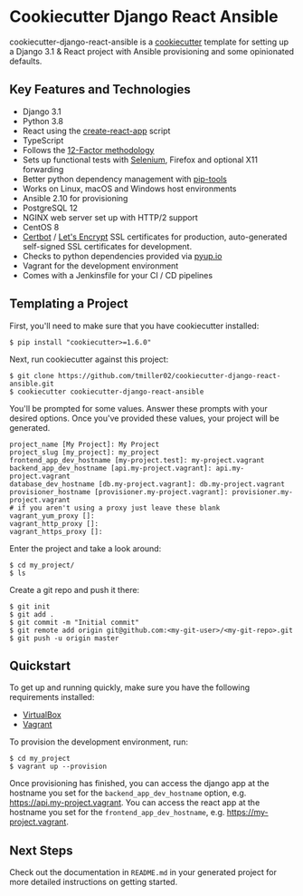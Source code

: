 # Cookiecutter Django React Ansible

cookiecutter-django-react-ansible is a 
[cookiecutter](https://github.com/pydanny/cookiecutter) template for setting up
a Django 3.1 & React project with Ansible provisioning and some opinionated defaults.

## Key Features and Technologies
* Django 3.1
* Python 3.8
* React using the [create-react-app](https://github.com/facebook/create-react-app) script
* TypeScript
* Follows the [12-Factor methodology](https://12factor.net/)
* Sets up functional tests with [Selenium](https://selenium-python.readthedocs.io/),
  Firefox and optional X11 forwarding
* Better python dependency management with [pip-tools](https://github.com/jazzband/pip-tools)
* Works on Linux, macOS and Windows host environments
* Ansible 2.10 for provisioning
* PostgreSQL 12
* NGINX web server set up with HTTP/2 support
* CentOS 8
* [Certbot](https://certbot.eff.org/about/) / [Let's Encrypt](https://letsencrypt.org/)
  SSL certificates for production, auto-generated self-signed SSL certificates for development.
* Checks to python dependencies provided via [pyup.io](https://pyup.io/)
* Vagrant for the development environment
* Comes with a Jenkinsfile for your CI / CD pipelines

## Templating a Project

First, you'll need to make sure that you have cookiecutter installed:

```
$ pip install "cookiecutter>=1.6.0"
```

Next, run cookiecutter against this project:

```
$ git clone https://github.com/tmiller02/cookiecutter-django-react-ansible.git
$ cookiecutter cookiecutter-django-react-ansible
```

You'll be prompted for some values. Answer these prompts with your desired
options. Once you've provided these values, your project will be generated.

```
project_name [My Project]: My Project
project_slug [my_project]: my_project
frontend_app_dev_hostname [my-project.test]: my-project.vagrant
backend_app_dev_hostname [api.my-project.vagrant]: api.my-project.vagrant
database_dev_hostname [db.my-project.vagrant]: db.my-project.vagrant
provisioner_hostname [provisioner.my-project.vagrant]: provisioner.my-project.vagrant
# if you aren't using a proxy just leave these blank
vagrant_yum_proxy []: 
vagrant_http_proxy []: 
vagrant_https_proxy []:
```

Enter the project and take a look around:

```
$ cd my_project/
$ ls
```

Create a git repo and push it there:

```
$ git init
$ git add .
$ git commit -m "Initial commit"
$ git remote add origin git@github.com:<my-git-user>/<my-git-repo>.git
$ git push -u origin master
```
## Quickstart

To get up and running quickly, make sure you have the following requirements installed:
* [VirtualBox](https://www.virtualbox.org/)
* [Vagrant](https://www.vagrantup.com/)

To provision the development environment, run:
```
$ cd my_project
$ vagrant up --provision
```
    
Once provisioning has finished, you can access the django app at the hostname you
set for the `backend_app_dev_hostname` option, e.g. https://api.my-project.vagrant.
You can access the react app at the hostname you set for the
`frontend_app_dev_hostname`, e.g. https://my-project.vagrant.

## Next Steps

Check out the documentation in `README.md` in your generated project for more
detailed instructions on getting started.